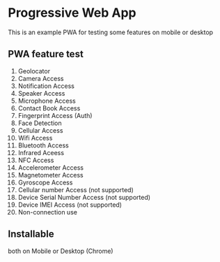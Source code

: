 
# Progressive Web App
This is an example PWA for testing some features on mobile or desktop

## PWA feature test
1. Geolocator
2. Camera Access
3. Notification Access
4. Speaker Access
5. Microphone Access
6. Contact Book Access
7. Fingerprint Access (Auth)
8. Face Detection
9. Cellular Access
10. Wifi Access
11. Bluetooth Access
12. Infrared Aceess
13. NFC Access
14. Accelerometer Access
15. Magnetometer Access
16. Gyroscope Access
17. Cellular number Access (not supported)
18. Device Serial Number Access (not supported)
19. Device IMEI Access (not supported)
20. Non-connection use

## Installable
both on Mobile or Desktop (Chrome)
